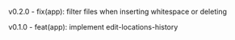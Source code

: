 v0.2.0 - fix(app): filter files when inserting whitespace or deleting

v0.1.0 - feat(app): implement edit-locations-history
